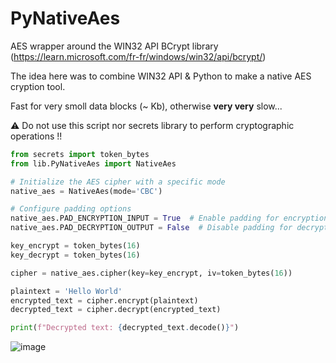 # PyNativeAes
AES wrapper around the WIN32 API BCrypt library (https://learn.microsoft.com/fr-fr/windows/win32/api/bcrypt/)

The idea here was to combine WIN32 API & Python to make a native AES cryption tool.

Fast for very smoll data blocks (~ Kb), otherwise **very very** slow...

⚠️ Do not use this script nor secrets library to perform cryptographic operations !!

```py
from secrets import token_bytes
from lib.PyNativeAes import NativeAes

# Initialize the AES cipher with a specific mode
native_aes = NativeAes(mode='CBC')

# Configure padding options
native_aes.PAD_ENCRYPTION_INPUT = True  # Enable padding for encryption input
native_aes.PAD_DECRYPTION_OUTPUT = False  # Disable padding for decryption output

key_encrypt = token_bytes(16)
key_decrypt = token_bytes(16)

cipher = native_aes.cipher(key=key_encrypt, iv=token_bytes(16))

plaintext = 'Hello World'
encrypted_text = cipher.encrypt(plaintext)
decrypted_text = cipher.decrypt(encrypted_text)

print(f"Decrypted text: {decrypted_text.decode()}")

```
![image](https://github.com/user-attachments/assets/0f1c84ad-26fe-4699-8aa4-2ee451da6388)


